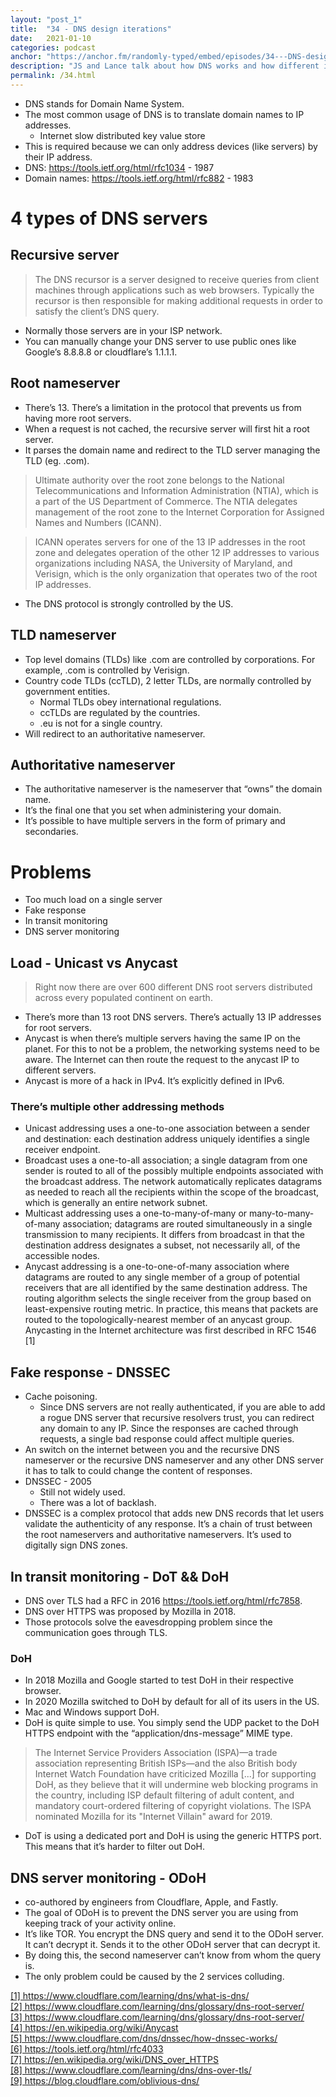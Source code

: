 ```yaml
---
layout: "post_1"
title:  "34 - DNS design iterations"
date:   2021-01-10
categories: podcast
anchor: "https://anchor.fm/randomly-typed/embed/episodes/34---DNS-design-iterations-eopmth"
description: "JS and Lance talk about how DNS works and how different improvements have been designed and implemented to overcome a variety of flaws that have arisen over time."
permalink: /34.html
---
```


- DNS stands for Domain Name System.
- The most common usage of DNS is to translate domain names to IP addresses.
  - Internet slow distributed key value store
- This is required because we can only address devices (like servers) by their IP address.
- DNS: https://tools.ietf.org/html/rfc1034 - 1987
- Domain names: https://tools.ietf.org/html/rfc882 - 1983

# 4 types of DNS servers <span class="footnote"></span>
## Recursive server
> The DNS recursor is a server designed to receive queries from client machines through applications such as web browsers. Typically the recursor is then responsible for making additional requests in order to satisfy the client’s DNS query.
- Normally those servers are in your ISP network.
- You can manually change your DNS server to use public ones like Google’s 8.8.8.8 or cloudflare’s 1.1.1.1.

## Root nameserver <span class="footnote"></span>
- There’s 13. There’s a limitation in the protocol that prevents us from having more root servers.
- When a request is not cached, the recursive server will first hit a root server.
- It parses the domain name and redirect to the TLD server managing the TLD (eg. .com).

> Ultimate authority over the root zone belongs to the National Telecommunications and Information Administration (NTIA), which is a part of the US Department of Commerce. The NTIA delegates management of the root zone to the Internet Corporation for Assigned Names and Numbers (ICANN).

> ICANN operates servers for one of the 13 IP addresses in the root zone and delegates operation of the other 12 IP addresses to various organizations including NASA, the University of Maryland, and Verisign, which is the only organization that operates two of the root IP addresses.

- The DNS protocol is strongly controlled by the US.

## TLD nameserver
- Top level domains (TLDs) like .com are controlled by corporations. For example, .com is controlled by Verisign.
- Country code TLDs (ccTLD), 2 letter TLDs, are normally controlled by government entities.
  - Normal TLDs obey international regulations.
  - ccTLDs are regulated by the countries.
  - .eu is not for a single country.
- Will redirect to an authoritative nameserver.

## Authoritative nameserver
- The authoritative nameserver is the nameserver that “owns” the domain name.
- It’s the final one that you set when administering your domain.
- It’s possible to have multiple servers in the form of primary and secondaries.

# Problems
- Too much load on a single server
- Fake response
- In transit monitoring
- DNS server monitoring

## Load - Unicast vs Anycast <span class="footnote"></span>
> Right now there are over 600 different DNS root servers distributed across every populated continent on earth.
- There’s more than 13 root DNS servers. There’s actually 13 IP addresses for root servers.
- Anycast is when there’s multiple servers having the same IP on the planet. For this to not be a problem, the networking systems need to be aware. The Internet can then route the request to the anycast IP to different servers.
- Anycast is more of a hack in IPv4. It’s explicitly defined in IPv6.

### There’s multiple other addressing methods <span class="footnote"></span>
- Unicast addressing uses a one-to-one association between a sender and destination: each destination address uniquely identifies a single receiver endpoint.
- Broadcast uses a one-to-all association; a single datagram from one sender is routed to all of the possibly multiple endpoints associated with the broadcast address. The network automatically replicates datagrams as needed to reach all the recipients within the scope of the broadcast, which is generally an entire network subnet.
- Multicast addressing uses a one-to-many-of-many or many-to-many-of-many association; datagrams are routed simultaneously in a single transmission to many recipients. It differs from broadcast in that the destination address designates a subset, not necessarily all, of the accessible nodes.
- Anycast addressing is a one-to-one-of-many association where datagrams are routed to any single member of a group of potential receivers that are all identified by the same destination address. The routing algorithm selects the single receiver from the group based on least-expensive routing metric. In practice, this means that packets are routed to the topologically-nearest member of an anycast group. Anycasting in the Internet architecture was first described in RFC 1546 [1]

## Fake response - DNSSEC <span class="footnote"></span> <span class="footnote"></span>
- Cache poisoning.
  - Since DNS servers are not really authenticated, if you are able to add a rogue DNS server that recursive resolvers trust, you can redirect any domain to any IP. Since the responses are cached through requests, a single bad response could affect multiple queries.
- An switch on the internet between you and the recursive DNS nameserver or the recursive DNS nameserver and any other DNS server it has to talk to could change the content of responses.
- DNSSEC - 2005
  - Still not widely used.
  - There was a lot of backlash.
- DNSSEC is a complex protocol that adds new DNS records that let users validate the authenticity of any response. It’s a chain of trust between the root nameservers and authoritative nameservers. It’s used to digitally sign DNS zones.

## In transit monitoring - DoT && DoH
- DNS over TLS had a RFC in 2016 https://tools.ietf.org/html/rfc7858.
- DNS over HTTPS was proposed by Mozilla in 2018.
- Those protocols solve the eavesdropping problem since the communication goes through TLS.

### DoH <span class="footnote"></span> <span class="footnote"></span>
- In 2018 Mozilla and Google started to test DoH in their respective browser.
- In 2020 Mozilla switched to DoH by default for all of its users in the US.
- Mac and Windows support DoH.
- DoH is quite simple to use. You simply send the UDP packet to the DoH HTTPS endpoint with the “application/dns-message” MIME type.
> The Internet Service Providers Association (ISPA)—a trade association representing British ISPs—and the also British body Internet Watch Foundation have criticized Mozilla [...] for supporting DoH, as they believe that it will undermine web blocking programs in the country, including ISP default filtering of adult content, and mandatory court-ordered filtering of copyright violations. The ISPA nominated Mozilla for its "Internet Villain" award for 2019.
- DoT is using a dedicated port and DoH is using the generic HTTPS port. This means that it’s harder to filter out DoH.

## DNS server monitoring - ODoH <span class="footnote"></span>
- co-authored by engineers from Cloudflare, Apple, and Fastly.
- The goal of ODoH is to prevent the DNS server you are using from keeping track of your activity online.
- It’s like TOR. You encrypt the DNS query and send it to the ODoH server. It can’t decrypt it. Sends it to the other ODoH server that can decrypt it.
- By doing this, the second nameserver can’t know from whom the query is.
- The only problem could be caused by the 2 services colluding.


<span class="footnotes">
  <a href="https://www.cloudflare.com/learning/dns/what-is-dns/">[1] https://www.cloudflare.com/learning/dns/what-is-dns/ </a> <br/>
  <a href="https://www.cloudflare.com/learning/dns/glossary/dns-root-server/">[2] https://www.cloudflare.com/learning/dns/glossary/dns-root-server/ </a> <br/>
  <a href="https://www.cloudflare.com/learning/dns/glossary/dns-root-server/">[3] https://www.cloudflare.com/learning/dns/glossary/dns-root-server/ </a> <br/>
  <a href="https://en.wikipedia.org/wiki/Anycast">[4] https://en.wikipedia.org/wiki/Anycast </a> <br/>
  <a href="https://www.cloudflare.com/dns/dnssec/how-dnssec-works/">[5] https://www.cloudflare.com/dns/dnssec/how-dnssec-works/ </a> <br/>
  <a href="https://tools.ietf.org/html/rfc4033">[6] https://tools.ietf.org/html/rfc4033 </a> <br/>
  <a href="https://en.wikipedia.org/wiki/DNS_over_HTTPS">[7] https://en.wikipedia.org/wiki/DNS_over_HTTPS </a> <br/>
  <a href="https://www.cloudflare.com/learning/dns/dns-over-tls/">[8] https://www.cloudflare.com/learning/dns/dns-over-tls/ </a> <br/>
  <a href="https://blog.cloudflare.com/oblivious-dns/">[9] https://blog.cloudflare.com/oblivious-dns/ </a> <br/>
</span>
